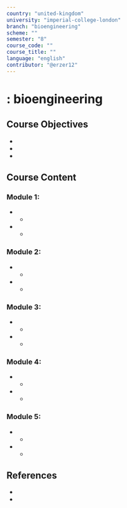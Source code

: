 ```yaml
---
country: "united-kingdom"
university: "imperial-college-london"
branch: "bioengineering"
scheme: ""
semester: "8"
course_code: ""
course_title: ""
language: "english"
contributor: "@erzer12"
---
```

# : bioengineering

## Course Objectives
* 
* 
* 

## Course Content
### Module 1: 
* 
  - 
* 
  - 

### Module 2: 
* 
  - 
* 
  - 

### Module 3: 
* 
  - 
* 
  - 

### Module 4: 
* 
  - 
* 
  - 

### Module 5: 
* 
  - 
* 
  - 

## References
* 
* 
